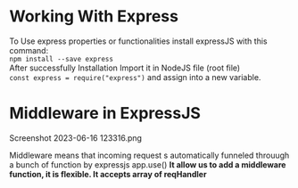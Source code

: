 <h1>Working With Express</h1>

<p>To Use express properties or functionalities install expressJS with this command: <br>
<code>npm install --save express</code>
<br>
After successfully Installation Import it in NodeJS file (root file) <br>
<code>const express = require("express")</code> and assign into a new variable.
 </p>

 <h1>Middleware in ExpressJS</h1>
 Screenshot 2023-06-16 123316.png

 <p>Middleware means that incoming request s automatically funneled throuugh a bunch of function by expressjs
 app.use() <b>It allow us to add a middleware function, it is flexible. It accepts array of reqHandler</b>
 </p>
